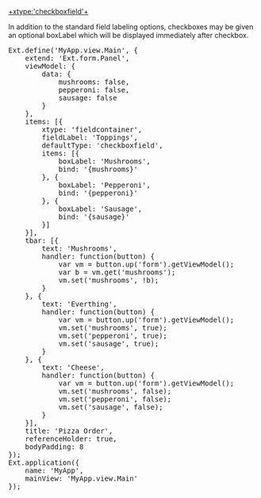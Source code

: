 <a href="http://docs.sencha.com/extjs/5.0/apidocs/#!/api/Ext.form.field.Checkbox" target="api">+xtype:'checkboxfield'+</a>

In addition to the standard field labeling options, checkboxes may be given an optional boxLabel which will be displayed immediately after checkbox.

<pre class="runnable run">
Ext.define('MyApp.view.Main', {
    extend: 'Ext.form.Panel',
    viewModel: {
        data: {
            mushrooms: false,
            pepperoni: false,
            sausage: false
        }
    },
    items: [{
        xtype: 'fieldcontainer',
        fieldLabel: 'Toppings',
        defaultType: 'checkboxfield',
        items: [{
            boxLabel: 'Mushrooms',
            bind: '{mushrooms}'
        }, {
            boxLabel: 'Pepperoni',
            bind: '{pepperoni}'
        }, {
            boxLabel: 'Sausage',
            bind: '{sausage}'
        }]
    }],
    tbar: [{
        text: 'Mushrooms',
        handler: function(button) {
            var vm = button.up('form').getViewModel();
            var b = vm.get('mushrooms');
            vm.set('mushrooms', !b);
        }
    }, {
        text: 'Everthing',
        handler: function(button) {
            var vm = button.up('form').getViewModel();
            vm.set('mushrooms', true);
            vm.set('pepperoni', true);
            vm.set('sausage', true);
        }
    }, {
        text: 'Cheese',
        handler: function(button) {
            var vm = button.up('form').getViewModel();
            vm.set('mushrooms', false);
            vm.set('pepperoni', false);
            vm.set('sausage', false);
        }
    }],
    title: 'Pizza Order',
    referenceHolder: true,
    bodyPadding: 8
});
Ext.application({
    name: 'MyApp',
    mainView: 'MyApp.view.Main'
});</pre>